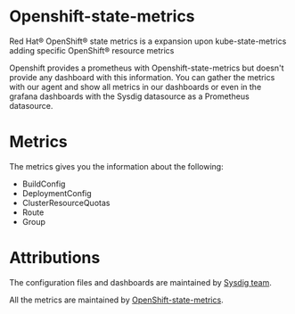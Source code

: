 # Openshift-state-metrics
Red Hat® OpenShift® state metrics is a expansion upon kube-state-metrics adding specific OpenShift® resource metrics

Openshift provides a prometheus with Openshift-state-metrics but doesn't provide any dashboard with this information.
You can gather the metrics with our agent and show all metrics in our dashboards or even in the grafana dashboards with
the Sysdig datasource as a Prometheus datasource.

# Metrics
The metrics gives you the information about the following:
- BuildConfig
- DeploymentConfig
- ClusterResourceQuotas
- Route
- Group

# Attributions
The configuration files and dashboards are maintained by [Sysdig team](https://sysdig.com/).

All the metrics are maintained by [OpenShift-state-metrics](https://github.com/openshift/openshift-state-metrics).
